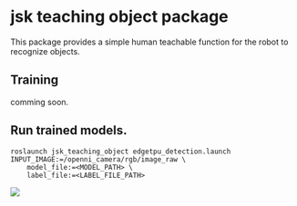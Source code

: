 # jsk teaching object package

This package provides a simple human teachable function for the robot to recognize objects.


## Training

comming soon.

## Run trained models.

```
roslaunch jsk_teaching_object edgetpu_detection.launch INPUT_IMAGE:=/openni_camera/rgb/image_raw \
    model_file:=<MODEL_PATH> \
    label_file:=<LABEL_FILE_PATH>
```

![](./doc/recognition.gif)

